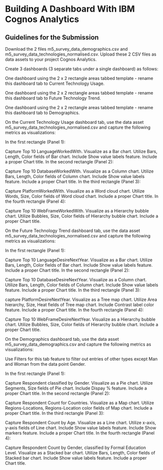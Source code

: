 # Building A Dashboard With IBM Cognos Analytics
## Guidelines for the Submission
Download the 2 files m5_survey_data_demographics.csv and m5_survey_data_technologies_normalised.csv. Upload these 2 CSV files as data assets to your project Cognos Analytics.

Create 3 dashboards (3 separate tabs under a single dashboard) as follows:

One dashboard using the 2 x 2 rectangle areas tabbed template - rename this dashboard tab to Current Technology Usage.

One dashboard using the 2 x 2 rectangle areas tabbed template - rename this dashboard tab to Future Technology Trend.

One dashboard using the 2 x 2 rectangle areas tabbed template - rename this dashboard tab to Demographics.

On the Current Technology Usage dashboard tab, use the data asset m5_survey_data_technologies_normalised.csv and capture the following metrics as visualizations:

In the first rectangle (Panel 1):

Capture Top 10 LanguageWorkedWith. Visualize as a Bar chart. Utilize Bars, Length, Color fields of Bar chart. Include Show value labels feature. Include a proper Chart title. In the second rectangle (Panel 2):

Capture Top 10 DatabaseWorkedWith. Visualize as a Column chart. Utilize Bars, Length, Color fields of Column chart. Include Show value labels feature. Include a proper Chart title. In the third rectangle (Panel 3):

Capture PlatformWorkedWith. Visualize as a Word cloud chart. Utilize Words, Size, Color fields of Word cloud chart. Include a proper Chart title. In the fourth rectangle (Panel 4):

Capture Top 10 WebFrameWorkedWith. Visualize as a Hierarchy bubble chart. Utilize Bubbles, Size, Color fields of Hierarchy bubble chart. Include a proper Chart title.

On the Future Technology Trend dashboard tab, use the data asset m5_survey_data_technologies_normalised.csv and capture the following metrics as visualizations:

In the first rectangle (Panel 1):

Capture Top 10 LanguageDesireNextYear. Visualize as a Bar chart. Utilize Bars, Length, Color fields of Bar chart. Include Show value labels feature. Include a proper Chart title. In the second rectangle (Panel 2):

Capture Top 10 DatabaseDesireNextYear. Visualize as a Column chart. Utilize Bars, Length, Color fields of Column chart. Include Show value labels feature. Include a proper Chart title. In the third rectangle (Panel 3):

capture PlatformDesireNextYear. Visualize as a Tree map chart. Utilize Area hierarchy, Size, Heat fields of Tree map chart. Include Contrast label color feature. Include a proper Chart title. In the fourth rectangle (Panel 4):

Capture Top 10 WebFrameDesireNextYear. Visualize as a Hierarchy bubble chart. Utilize Bubbles, Size, Color fields of Hierarchy bubble chart. Include a proper Chart title.

On the Demographics dashboard tab, use the data asset m5_survey_data_demographics.csv and capture the following metrics as visualizations:

Use Filters for this tab feature to filter out entries of other types except Man and Woman from the data point Gender.

In the first rectangle (Panel 1):

Capture Respondent classified by Gender. Visualize as a Pie chart. Utilize Segments, Size fields of Pie chart. Include Dispay % feature. Include a proper Chart title. In the second rectangle (Panel 2):

Capture Respondent Count for Countries. Visualize as a Map chart. Utilize Regions-Locations, Regions-Location color fields of Map chart. Include a proper Chart title. In the third rectangle (Panel 3):

Capture Respondent Count by Age. Visualize as a Line chart. Utilize x-axis, y-axis fields of Line chart. Include Show value labels feature. Include Show markers feature. Include a proper Chart title. In the fourth rectangle (Panel 4):

Capture Respondent Count by Gender, classified by Formal Education Level. Visualize as a Stacked bar chart. Utilize Bars, Length, Color fields of Stacked bar chart. Include Show value labels feature. Include a proper Chart title.
